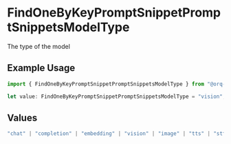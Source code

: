 # FindOneByKeyPromptSnippetPromptSnippetsModelType

The type of the model

## Example Usage

```typescript
import { FindOneByKeyPromptSnippetPromptSnippetsModelType } from "@orq-ai/node/models/operations";

let value: FindOneByKeyPromptSnippetPromptSnippetsModelType = "vision";
```

## Values

```typescript
"chat" | "completion" | "embedding" | "vision" | "image" | "tts" | "stt" | "rerank" | "moderations"
```